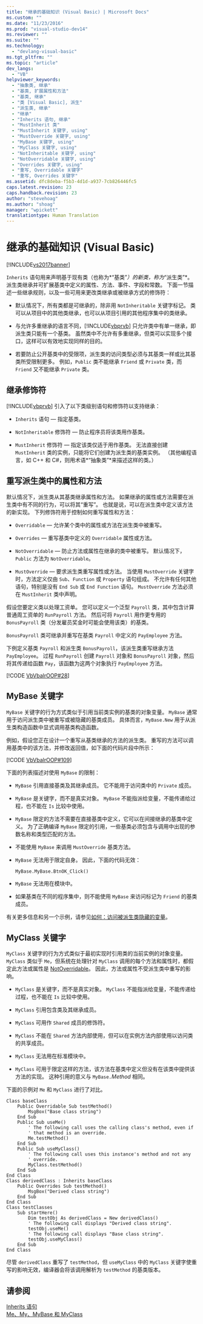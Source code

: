 ```yaml
---
title: "继承的基础知识 (Visual Basic) | Microsoft Docs"
ms.custom: ""
ms.date: "11/23/2016"
ms.prod: "visual-studio-dev14"
ms.reviewer: ""
ms.suite: ""
ms.technology: 
  - "devlang-visual-basic"
ms.tgt_pltfrm: ""
ms.topic: "article"
dev_langs: 
  - "VB"
helpviewer_keywords: 
  - "抽象类, 继承"
  - "基类, 扩展属性和方法"
  - "基类, 继承"
  - "类 [Visual Basic], 派生"
  - "派生类, 继承"
  - "继承"
  - "Inherits 语句, 继承"
  - "MustInherit 类"
  - "MustInherit 关键字, using"
  - "MustOverride 关键字, using"
  - "MyBase 关键字, using"
  - "MyClass 关键字, using"
  - "NotInheritable 关键字, using"
  - "NotOverridable 关键字, using"
  - "Overrides 关键字, using"
  - "重写, Overridable 关键字"
  - "重写, Overrides 关键字"
ms.assetid: dfc8deba-f5b3-4d1d-a937-7cb826446fc5
caps.latest.revision: 23
caps.handback.revision: 23
author: "stevehoag"
ms.author: "shoag"
manager: "wpickett"
translationtype: Human Translation
---
```

# 继承的基础知识 (Visual Basic)
[!INCLUDE[vs2017banner](../../../../csharp/includes/vs2017banner.md)]

`Inherits` 语句用来声明基于现有类（也称为*“基类”*）的新类，称为*“派生类”*。  派生类继承并可扩展基类中定义的属性、方法、事件、字段和常数。  下面一节描述一些继承规则，以及一些可用来更改类继承或被继承方式的修饰符：  
  
-   默认情况下，所有类都是可继承的，除非用 `NotInheritable` 关键字标记。  类可以从项目中的其他类继承，也可以从项目引用的其他程序集中的类继承。  
  
-   与允许多重继承的语言不同，[!INCLUDE[vbprvb](../../../../csharp/programming-guide/concepts/linq/includes/vbprvb_md.md)] 只允许类中有单一继承，即派生类只能有一个基类。  虽然类中不允许有多重继承，但类可以实现多个接口，这样可以有效地实现同样的目的。  
  
-   若要防止公开基类中的受限项，派生类的访问类型必须与其基类一样或比其基类所受限制更多。  例如，`Public` 类不能继承 `Friend` 或 `Private` 类，而 `Friend` 又不能继承 `Private` 类。  
  
## 继承修饰符  
 [!INCLUDE[vbprvb](../../../../csharp/programming-guide/concepts/linq/includes/vbprvb_md.md)] 引入了以下类级别语句和修饰符以支持继承：  
  
-   `Inherits` 语句 — 指定基类。  
  
-   `NotInheritable` 修饰符 — 防止程序员将该类用作基类。  
  
-   `MustInherit` 修饰符 — 指定该类仅适于用作基类。  无法直接创建 `MustInherit` 类的实例，只能将它们创建为派生类的基类实例。  （其他编程语言，如 C\+\+ 和 C\#，则用术语*“抽象类”*来描述这样的类。）  
  
## 重写派生类中的属性和方法  
 默认情况下，派生类从其基类继承属性和方法。  如果继承的属性或方法需要在派生类中有不同的行为，可以将其“重写”。  也就是说，可以在派生类中定义该方法的新实现。  下列修饰符用于控制如何重写属性和方法：  
  
-   `Overridable` — 允许某个类中的属性或方法在派生类中被重写。  
  
-   `Overrides` — 重写基类中定义的 `Overridable` 属性或方法。  
  
-   `NotOverridable` — 防止方法或属性在继承的类中被重写。  默认情况下，`Public` 方法为 `NotOverridable`。  
  
-   `MustOverride` — 要求派生类重写属性或方法。  当使用 `MustOverride` 关键字时，方法定义仅由 `Sub`、`Function` 或 `Property` 语句组成。  不允许有任何其他语句，特别是没有 `End Sub` 或 `End Function` 语句。  `MustOverride` 方法必须在 `MustInherit` 类中声明。  
  
 假设您要定义类以处理工资单。  您可以定义一个泛型 `Payroll` 类，其中包含计算普通周工资单的 `RunPayroll` 方法。  然后可将 `Payroll` 用作更专用的 `BonusPayroll` 类（分发雇员奖金时可能会使用该类）的基类。  
  
 `BonusPayroll` 类可继承并重写在基类 `Payroll` 中定义的 `PayEmployee` 方法。  
  
 下例定义基类 `Payroll` 和派生类 `BonusPayroll`，该派生类重写继承方法 `PayEmployee`。  过程 `RunPayroll` 创建 `Payroll` 对象和 `BonusPayroll` 对象，然后将其传递给函数 `Pay`，该函数为这两个对象执行 `PayEmployee` 方法。  
  
 [!CODE [VbVbalrOOP#28](../CodeSnippet/VS_Snippets_VBCSharp/VbVbalrOOP#28)]  
  
## MyBase 关键字  
 `MyBase` 关键字的行为方式类似于引用当前类实例的基类的对象变量。  `MyBase` 通常用于访问派生类中被重写或被隐藏的基类成员。  具体而言，`MyBase.New` 用于从派生类构造函数中显式调用基类构造函数。  
  
 例如，假设您正在设计一个重写从基类继承的方法的派生类。  重写的方法可以调用基类中的该方法，并修改返回值，如下面的代码片段中所示：  
  
 [!CODE [VbVbalrOOP#109](../CodeSnippet/VS_Snippets_VBCSharp/VbVbalrOOP#109)]  
  
 下面的列表描述对使用 `MyBase` 的限制：  
  
-   `MyBase` 引用直接基类及其继承成员。  它不能用于访问类中的 `Private` 成员。  
  
-   `MyBase` 是关键字，而不是真实对象。  `MyBase` 不能指派给变量，不能传递给过程，也不能在 `Is` 比较中使用。  
  
-   `MyBase` 限定的方法不需要在直接基类中定义，它可以在间接继承的基类中定义。  为了正确编译 `MyBase` 限定的引用，一些基类必须包含与调用中出现的参数名称和类型匹配的方法。  
  
-   不能使用 `MyBase` 来调用 `MustOverride` 基类方法。  
  
-   `MyBase` 无法用于限定自身。  因此，下面的代码无效：  
  
     `MyBase.MyBase.BtnOK_Click()`  
  
-   `MyBase` 无法用在模块中。  
  
-   如果基类在不同的程序集中，则不能使用 `MyBase` 来访问标记为 `Friend` 的基类成员。  
  
 有关更多信息和另一个示例，请参见[如何：访问被派生类隐藏的变量](../../../../visual-basic/programming-guide/language-features/declared-elements/how-to-access-a-variable-hidden-by-a-derived-class.md)。  
  
## MyClass 关键字  
 `MyClass` 关键字的行为方式类似于最初实现时引用类的当前实例的对象变量。  `MyClass` 类似于 `Me`，但系统在处理针对 `MyClass` 调用的每个方法和属性时，都假定此方法或属性是 [NotOverridable](../../../../visual-basic/language-reference/modifiers/notoverridable.md)。  因此，方法或属性不受派生类中重写的影响。  
  
-   `MyClass` 是关键字，而不是真实对象。  `MyClass` 不能指派给变量，不能传递给过程，也不能在 `Is` 比较中使用。  
  
-   `MyClass` 引用包含类及其继承成员。  
  
-   `MyClass` 可用作 `Shared` 成员的修饰符。  
  
-   `MyClass` 不能在 `Shared` 方法内部使用，但可以在实例方法内部使用以访问类的共享成员。  
  
-   `MyClass` 无法用在标准模块中。  
  
-   `MyClass` 可用于限定这样的方法，该方法在基类中定义但没有在该类中提供该方法的实现。  这种引用的意义与 `MyBase.`*Method* 相同。  
  
 下面的示例对 `Me` 和 `MyClass` 进行了对比。  
  
```  
Class baseClass  
    Public Overridable Sub testMethod()  
        MsgBox("Base class string")  
    End Sub  
    Public Sub useMe()  
        ' The following call uses the calling class's method, even if   
        ' that method is an override.  
        Me.testMethod()  
    End Sub  
    Public Sub useMyClass()  
        ' The following call uses this instance's method and not any  
        ' override.  
        MyClass.testMethod()  
    End Sub  
End Class  
Class derivedClass : Inherits baseClass  
    Public Overrides Sub testMethod()  
        MsgBox("Derived class string")  
    End Sub  
End Class  
Class testClasses  
    Sub startHere()  
        Dim testObj As derivedClass = New derivedClass()  
        ' The following call displays "Derived class string".  
        testObj.useMe()  
        ' The following call displays "Base class string".  
        testObj.useMyClass()  
    End Sub  
End Class  
```  
  
 尽管 `derivedClass` 重写了 `testMethod`，但 `useMyClass` 中的 `MyClass` 关键字使重写的影响无效，编译器会将该调用解析为 `testMethod` 的基类版本。  
  
## 请参阅  
 [Inherits 语句](../../../../visual-basic/language-reference/statements/inherits-statement.md)   
 [Me、My、MyBase 和 MyClass](../../../../visual-basic/programming-guide/program-structure/me-my-mybase-and-myclass.md)